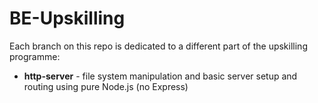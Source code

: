 # BE-Upskilling

Each branch on this repo is dedicated to a different part of the upskilling programme:

* **http-server** - file system manipulation and basic server setup and routing using pure Node.js (no Express)
